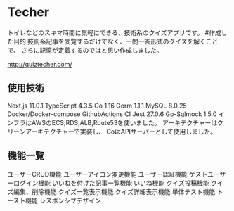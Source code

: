 # Techer
トイレなどのスキマ時間に気軽にできる、技術系のクイズアプリです。
#作成した目的
技術系記事を閲覧するだけでなく、一問一答形式のクイズを解くことで、
さらに記憶が定着するのではと思い作成しました。

http://quiztecher.com/

## 使用技術
Next.js 11.0.1
TypeScript 4.3.5
Go 1.16
Gorm 1.1.1
MySQL 8.0.25
Docker/Docker-compose
GithubActions CI
Jest 27.0.6
Go-Sqlmock 1.5.0
インフラはAWSのECS,RDS,ALB,Route53を使いました。
アーキテクチャーはクリーンアーキテクチャーで実装し、
GoはAPIサーバーとして使用しました。

## 機能一覧
ユーザーCRUD機能
ユーザーアイコン変更機能
ユーザー認証機能
ゲストユーザーログイン機能
いいねを付けた記事一覧機能
いいね機能
クイズ投稿機能
クイズ編集、削除機能
クイズ一覧表示機能
クイズ詳細表示機能
単体テスト機能
トースト機能
レスポンシブデザイン

